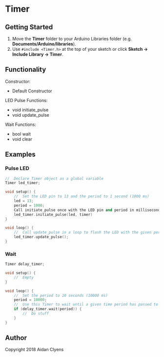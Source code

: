 # Timer

## Getting Started
1. Move the **Timer** folder to your Arduino Libraries folder (e.g. **Documents/Arduino/libraries**).
2. Use `#include <Timer.h>` at the top of your sketch or click **Sketch -> Include Library -> Timer**.

## Functionality
Constructor:
- Default Constructor

LED Pulse Functions:
- void initiate_pulse
- void update_pulse

Wait Functions:
- bool wait
- void clear

## Examples
### Pulse LED
```cpp
//  Declare Timer object as a global variable
Timer led_timer;

void setup() {
    //  Set the LED pin to 13 and the period to 1 second (1000 ms)
    led = 13;
    period = 1000;
    Call initiate_pulse once with the LED pin and period in milliseconds as arguments    
    led_timer.initiate_pulse(led, timer)
}

void loop() {
    //  Call update_pulse in a loop to flash the LED with the given period
    led_timer.update_pulse();
}
```

### Wait
```cpp
Timer delay_timer;

void setup() {
    //  Empty
}

void loop() {
    //  Set the period to 10 seconds (10000 ms)
    period = 10000;
    //  Use this Timer to wait until a given time period has passed to do something
    if (delay_timer.wait(period)) {
        //  Do stuff
    }
}
```

## Author
Copyright 2018 Aidan Clyens
